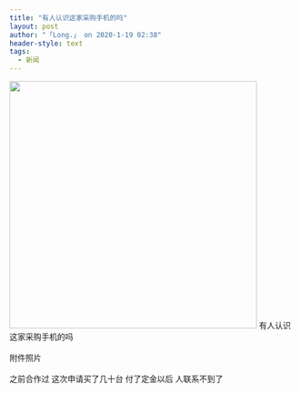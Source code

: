 ```yaml
---
title: "有人认识这家采购手机的吗"
layout: post
author: "「Long.」 on 2020-1-19 02:38"
header-style: text
tags:
  - 新闻
---
```


<head></head>
<body>
 <ignore_js_op> 
  <img aid="1328153" src="https://bbs.boniu123.cc/data/attachment/forum/202001/18/162447ygazliastlnvhsvz.png" zoomfile="data/attachment/forum/202001/18/162447ygazliastlnvhsvz.png" file="data/attachment/forum/202001/18/162447ygazliastlnvhsvz.png" width="435" inpost="1"> 
  <div class="tip tip_4 aimg_tip" id="aimg_1328153_menu" style="position: absolute; display: none" disautofocus="true"> 
   <div class="xs0"> 
    <p><strong>youdu图片20200118162233.png</strong> <em class="xg1">(85.81 KB, 下载次数: 0)</em></p> 
    <p> <a href="forum.php?mod=attachment&amp;aid=MTMyODE1M3xkNzNmNzlkNHwxNTc5Mzc3MTQyfDB8NTUzNDk0&amp;nothumb=yes" target="_blank">下载附件</a> &nbsp;<a href="javascript:;" onclick="showWindow(this.id, this.getAttribute('url'), 'get', 0);" id="savephoto_1328153" url="home.php?mod=spacecp&amp;ac=album&amp;op=saveforumphoto&amp;aid=1328153&amp;handlekey=savephoto_1328153">保存到相册</a> </p> 
    <p class="xg1 y"><span title="2020-1-18 16:24">昨天&nbsp;16:24</span> 上传</p> 
   </div> 
   <div class="tip_horn"></div> 
  </div> 
 </ignore_js_op> 有人认识这家采购手机的吗
 <br> 
 <br> 附件照片
 <br> 
 <br> 之前合作过 这次申请买了几十台 付了定金以后 人联系不到了 
 <br> 
 <br>
</body>


